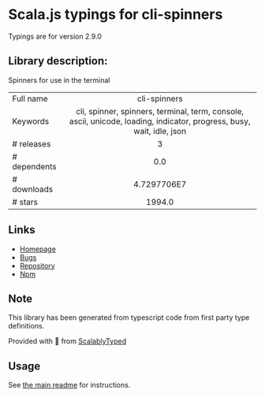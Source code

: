 
# Scala.js typings for cli-spinners

Typings are for version 2.9.0

## Library description:
Spinners for use in the terminal

|                    |                 |
| ------------------ | :-------------: |
| Full name          | cli-spinners |
| Keywords           | cli, spinner, spinners, terminal, term, console, ascii, unicode, loading, indicator, progress, busy, wait, idle, json |
| # releases         | 3 |
| # dependents       | 0.0 |
| # downloads        | 4.7297706E7 |
| # stars            | 1994.0 |

## Links
- [Homepage](https://github.com/sindresorhus/cli-spinners#readme)
- [Bugs](https://github.com/sindresorhus/cli-spinners/issues)
- [Repository](https://github.com/sindresorhus/cli-spinners)
- [Npm](https://www.npmjs.com/package/cli-spinners)
    


## Note
This library has been generated from typescript code from first party type definitions.

Provided with :purple_heart: from [ScalablyTyped](https://github.com/oyvindberg/ScalablyTyped)

## Usage
See [the main readme](../../readme.md) for instructions.


